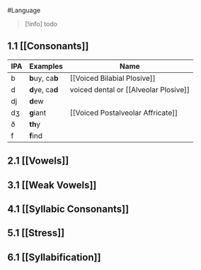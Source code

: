 #Language 
> [!info] todo

## 1.1 [[Consonants]]

| IPA | Examples         | Name                                  |
| --- | ---------------- | ------------------------------------- |
| b   | **b**uy, ca**b** | [[Voiced Bilabial Plosive]]           |
| d   | **d**ye, ca**d** | voiced dental or [[Alveolar Plosive]] |
| dj  | **d**ew          |                                       |
| dʒ  | **g**iant        | [[Voiced Postalveolar Affricate]]     |
| ð   | **th**y          |                                       |
| f   | **f**ind         |                                       |


## 2.1 [[Vowels]]

## 3.1 [[Weak Vowels]]

## 4.1 [[Syllabic Consonants]]

## 5.1 [[Stress]]

## 6.1 [[Syllabification]]
